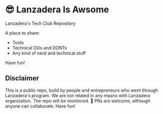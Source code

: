 # 😎 Lanzadera Is Awsome
Lanzadera's Tech Club Repository

A place to share:
* Tools
* Technical DOs and DONTs 
* Any kind of nerd and technical stuff

Have fun! 

## Disclaimer
This is a public repo, build by people and entrepreneurs who went through Lanzadera's program. 
We are not related in any means with Lanzadera organization.
The repo will be monitored. 🔭
PRs are welcome, although anyone can collaborate.
Have fun!
